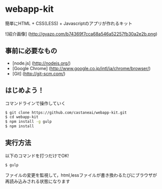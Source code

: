 webapp-kit
============

簡単にHTML + CSS(LESS) + Javascriptのアプリが作れるキット

![紹介画像] (http://gyazo.com/b74369f7cca68a546a52257fb30a2e2b.png)

事前に必要なもの
-----------------
- [node.js] (http://nodejs.org/)
- [Google Chrome] (http://www.google.co.jp/intl/ja/chrome/browser/)
- [Git] (http://git-scm.com/)

はじめよう！
------------------
コマンドラインで操作していく

```sh
$ git clone https://github.com/castaneai/webapp-kit.git
$ cd webapp-kit
$ npm install -g gulp
$ npm install
```

実行方法
----------
以下のコマンドを打つだけでOK!

```sh
$ gulp
```

ファイルの変更を監視して，html,lessファイルが書き換わるたびにブラウザが再読み込みされる状態になります
